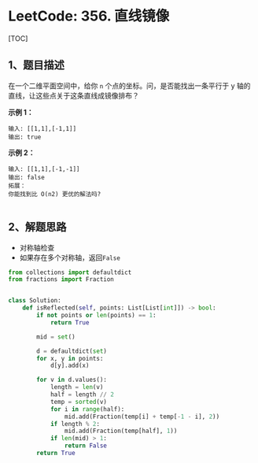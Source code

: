 # LeetCode: 356. 直线镜像

[TOC]

## 1、题目描述

在一个二维平面空间中，给你 `n` 个点的坐标。问，是否能找出一条平行于 y 轴的直线，让这些点关于这条直线成镜像排布？

**示例 1：**

```
输入: [[1,1],[-1,1]]
输出: true
```


**示例 2：**

```
输入: [[1,1],[-1,-1]]
输出: false
拓展：
你能找到比 O(n2) 更优的解法吗?


```



## 2、解题思路

-   对称轴检查
-   如果存在多个对称轴，返回`False`



```python
from collections import defaultdict
from fractions import Fraction


class Solution:
    def isReflected(self, points: List[List[int]]) -> bool:
        if not points or len(points) == 1:
            return True

        mid = set()

        d = defaultdict(set)
        for x, y in points:
            d[y].add(x)

        for v in d.values():
            length = len(v)
            half = length // 2
            temp = sorted(v)
            for i in range(half):
                mid.add(Fraction(temp[i] + temp[-1 - i], 2))
            if length % 2:
                mid.add(Fraction(temp[half], 1))
            if len(mid) > 1:
                return False
        return True
```

